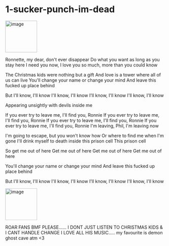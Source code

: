 # 1-sucker-punch-im-dead

<img width="100" height="100" alt="image" src="https://github.com/user-attachments/assets/b32c9f72-585d-4097-8781-b75a86efb352" />


Ronnette, my dear, don't ever disappear
Do what you want as long as you stay here
I need you now, I love you so much, more than you could know

The Christmas kids were nothing but a gift
And love is a tower where all of us can live
You'll change your name or change your mind
And leave this fucked up place behind

But I'll know, I'll know
I'll know, I'll know
I'll know, I'll know
I'll know, I'll know

Appearing unsightly with devils inside me

If you ever try to leave me, I'll find you, Ronnie
If you ever try to leave me, I'll find you, Ronnie
If you ever try to leave me, I'll find you, Ronnie
If you ever try to leave me, I'll find you, Ronnie
I'm leaving, Phil, I'm leaving now

I'm going to escape, but you won't know how
Or where to find me when I'm gone
I'll drink myself to death inside this prison cell
This prison cell

So get me out of here
Get me out of here
Get me out of here
Get me out of here

You'll change your name or change your mind
And leave this fucked up place behind

But I'll know, I'll know
I'll know, I'll know
I'll know, I'll know
I'll know, I'll know

<img width="100" height="100" alt="image" src="https://github.com/user-attachments/assets/9eb3943a-3fb5-4009-872b-2ce32eb890cc" />

ROAR FANS BMF PLEASE...... I DONT JUST LISTEN TO CHRISTMAS KIDS & I CANT HANDLE CHANGE I LOVE ALL HIS MUSIC..... my favourite is demon ghost cave atm <3
